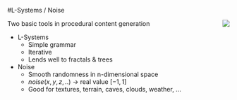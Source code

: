 #L-Systems / Noise

<img align=right src="../img/project_proposal/opensimplexnoise.png">

Two basic tools in procedural content generation

* L-Systems
    + Simple grammar
    + Iterative
    + Lends well to fractals & trees
* Noise
    + Smooth randomness in n-dimensional space
    + $noise(x, y, z, ..)$ -> real value $[-1,1]$
    + Good for textures, terrain, caves, clouds, weather, ... 

